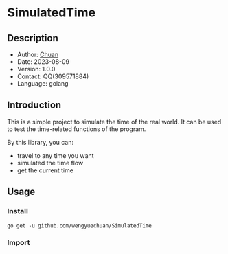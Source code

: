 # SimulatedTime
## Description
- Author: [Chuan](http://43.138.43.19:8081/)
- Date: 2023-08-09
- Version: 1.0.0
- Contact: QQ(309571884)
- Language: golang

## Introduction
This is a simple project to simulate the time of the real world. It can be used to test the time-related functions of the program.

By this library, you can:
- travel to any time you want
- simulated the time flow
- get the current time

## Usage
### Install
```shell
go get -u github.com/wengyuechuan/SimulatedTime
```

### Import
```go
```